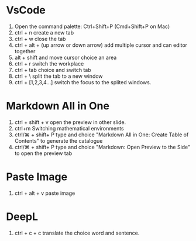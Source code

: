 # VsCode
1. Open the command palette: Ctrl+Shift+P (Cmd+Shift+P on Mac)
2. ctrl + n  create a new tab
3. ctrl + w  close the tab
4. ctrl + alt + (up arrow or down arrow) add multiple cursor and can editor together
5. alt + shift and move cursor choice an area
6. ctrl + r switch the workplace
7. ctrl + tab choice and switch tab
8. ctrl + \  split the tab to a new window
9. ctrl + [1,2,3,4...] switch the focus to the splited windows.


# Markdown All in One
1. ctrl + shift + v open the preview in other slide.
2. ctrl+m Switching mathematical environments
3. ctrl/⌘ + shift+ P type and choice "Markdown All in One: Create Table of Contents" to generate the catalogue
4. ctrl/⌘ + shift+ P type and choice "Markdown: Open Preview to the Side" to open the preview tab

# Paste Image
1. ctrl + alt + v  paste image


# DeepL
1. ctrl + c + c  translate the choice word and sentence.

